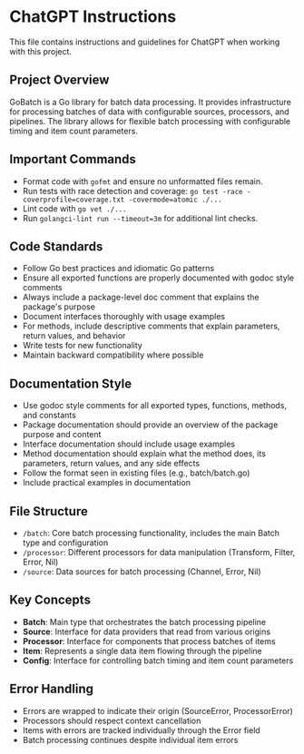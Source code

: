 # ChatGPT Instructions

This file contains instructions and guidelines for ChatGPT when working with this project.

## Project Overview
GoBatch is a Go library for batch data processing. It provides infrastructure for processing batches of data with configurable sources, processors, and pipelines. The library allows for flexible batch processing with configurable timing and item count parameters.


## Important Commands
- Format code with `gofmt` and ensure no unformatted files remain.
- Run tests with race detection and coverage: `go test -race -coverprofile=coverage.txt -covermode=atomic ./...`
- Lint code with `go vet ./...`
- Run `golangci-lint run --timeout=3m` for additional lint checks.

## Code Standards
- Follow Go best practices and idiomatic Go patterns
- Ensure all exported functions are properly documented with godoc style comments
- Always include a package-level doc comment that explains the package's purpose
- Document interfaces thoroughly with usage examples
- For methods, include descriptive comments that explain parameters, return values, and behavior
- Write tests for new functionality
- Maintain backward compatibility where possible

## Documentation Style
- Use godoc style comments for all exported types, functions, methods, and constants
- Package documentation should provide an overview of the package purpose and content
- Interface documentation should include usage examples
- Method documentation should explain what the method does, its parameters, return values, and any side effects
- Follow the format seen in existing files (e.g., batch/batch.go)
- Include practical examples in documentation

## File Structure
- `/batch`: Core batch processing functionality, includes the main Batch type and configuration
- `/processor`: Different processors for data manipulation (Transform, Filter, Error, Nil)
- `/source`: Data sources for batch processing (Channel, Error, Nil)

## Key Concepts
- **Batch**: Main type that orchestrates the batch processing pipeline
- **Source**: Interface for data providers that read from various origins
- **Processor**: Interface for components that process batches of items
- **Item**: Represents a single data item flowing through the pipeline
- **Config**: Interface for controlling batch timing and item count parameters

## Error Handling
- Errors are wrapped to indicate their origin (SourceError, ProcessorError)
- Processors should respect context cancellation
- Items with errors are tracked individually through the Error field
- Batch processing continues despite individual item errors
